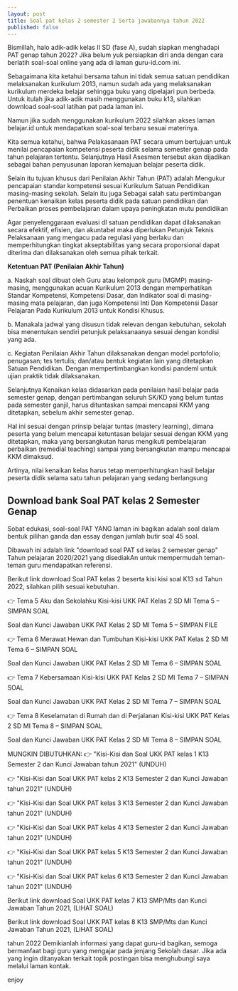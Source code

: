 ```yaml
---
layout: post
title: Soal pat kelas 2 semester 2 Serta jawabannya tahun 2022
published: false
---
```

Bismillah, halo adik-adik kelas II SD (fase A), sudah siapkan menghadapi PAT genap tahun 2022? Jika belum yuk persiapkan diri anda dengan cara berlatih soal-soal online yang ada di laman guru-id.com ini. 

Sebagaimana kita ketahui bersama tahun ini tidak semua satuan pendidikan melaksanakan kurikulum 2013, namun sudah ada yang melaksanakan kurikulum merdeka belajar sehingga buku yang dipelajari pun berbeda. Untuk itulah jika adik-adik masih menggunakan buku k13, silahkan download soal-soal latihan pat pada laman ini. 

Namun jika sudah menggunakan kurikulum 2022 silahkan akses laman belajar.id untuk mendapatkan soal-soal terbaru sesuai materinya.

Kita semua ketahui, bahwa Pelakasanaan PAT secara umum bertujuan untuk menilai pencapaian kompetensi peserta didik selama semester genap pada tahun pelajaran tertentu. Selanjutnya Hasil Asesmen tersebut akan dijadikan sebagai bahan penyusunan laporan kemajuan belajar peserta didik. 

Selain itu tujuan khusus dari Penilaian Akhir Tahun (PAT) adalah Mengukur pencapaian standar kompetensi sesuai Kurikulum Satuan Pendidikan masing-masing sekolah. Selain itu juga Sebagai salah satu pertimbangan penentuan kenaikan kelas peserta didik pada satuan pendidikan dan Perbaikan proses pembelajaran dalam upaya peningkatan mutu pendidikan

Agar penyelenggaraan evaluasi dI satuan pendidikan dapat dilaksanakan secara efektif, efisien, dan akuntabel maka diperlukan Petunjuk Teknis Pelaksanaan yang mengacu pada regulasi yang berlaku dan memperhitungkan tingkat akseptabilitas yang secara proporsional dapat diterima dan dilaksanakan oleh semua pihak terkait.

**Ketentuan PAT (Penilaian Akhir Tahun)**

a. Naskah soal dibuat oleh Guru atau kelompok guru (MGMP) masing-masing, menggunakan acuan Kurikulum 2013 dengan memperhatikan Standar Kompetensi, Kompetensi Dasar, dan Indikator soal di masing-masing mata pelajaran, dan juga Kompetensi Inti Dan Kompetensi Dasar Pelajaran Pada Kurikulum 2013 untuk Kondisi Khusus.

b. Manakala jadwal yang disusun tidak relevan dengan kebutuhan, sekolah bisa menentukan sendiri petunjuk pelaksanaanya sesuai dengan kondisi yang ada.

c. Kegiatan Penilaian Akhir Tahun dilaksanakan dengan model portofolio; penugasan; tes tertulis; dan/atau bentuk kegiatan lain yang ditetapkan Satuan Pendidikan. Dengan mempertimbangkan kondisi pandeml untuk ujian praktik tidak dilaksanakan.

Selanjutnya Kenaikan kelas didasarkan pada penilaian hasil belajar pada semester genap, dengan pertimbangan seluruh SK/KD yang belum tuntas pada semester ganjil, harus dituntaskan sampai mencapai KKM yang ditetapkan, sebelum akhir semester genap. 

Hal ini sesuai dengan prinsip belajar tuntas (mastery learning), dimana peserta yang belum mencapai ketuntasan belajar sesuai dengan KKM yang ditetapkan, maka yang bersangkutan harus mengikuti pembelajaran perbaikan (remedial teaching) sampai yang bersangkutan mampu mencapai KKM dimaksud. 

Artinya, nilai kenaikan kelas harus tetap memperhitungkan hasil belajar peserta didik selama satu tahun pelajaran yang sedang berlangsung

## Download bank Soal PAT kelas 2 Semester Genap

Sobat edukasi, soal-soal PAT YANG laman ini bagikan adalah soal dalam bentuk pilihan ganda dan essay dengan jumlah butir soal 45 soal.

Dibawah ini adalah link "download soal PAT sd kelas 2 semester genap" Tahun pelajaran 2020/2021 yang disediakAn untuk mempermudah teman-teman guru mendapatkan referensi.

Berikut link download Soal PAT kelas 2 beserta kisi kisi soal K13 sd Tahun 2022, silahkan pilih sesuai kebutuhan.

👉 Tema 5 Aku dan Sekolahku
Kisi-kisi UKK PAT Kelas 2 SD MI Tema 5 – SIMPAN SOAL

Soal dan Kunci Jawaban UKK PAT Kelas 2 SD MI Tema 5 – SIMPAN FILE

👉 Tema 6 Merawat Hewan dan Tumbuhan
Kisi-kisi UKK PAT Kelas 2 SD MI Tema 6 – SIMPAN SOAL

Soal dan Kunci Jawaban UKK PAT Kelas 2 SD MI Tema 6 – SIMPAN SOAL

👉 Tema 7 Kebersamaan
Kisi-kisi UKK PAT Kelas 2 SD MI Tema 7 – SIMPAN SOAL

Soal dan Kunci Jawaban UKK PAT Kelas 2 SD MI Tema 7 – SIMPAN SOAL

👉 Tema 8 Keselamatan di Rumah dan di Perjalanan
Kisi-kisi UKK PAT Kelas 2 SD MI Tema 8 – SIMPAN SOAL

Soal dan Kunci Jawaban UKK PAT Kelas 2 SD MI Tema 8 – SIMPAN SOAL

MUNGKIN DIBUTUHKAN:
👉 "Kisi-Kisi dan Soal UKK PAT kelas 1 K13 Semester 2 dan Kunci Jawaban tahun 2021" (UNDUH)

👉 "Kisi-Kisi dan Soal UKK PAT kelas 2 K13 Semester 2 dan Kunci Jawaban tahun 2021" (UNDUH)

👉 "Kisi-Kisi dan Soal UKK PAT kelas 3 K13 Semester 2 dan Kunci Jawaban tahun 2021" (UNDUH)

👉 "Kisi-Kisi dan Soal UKK PAT kelas 4 K13 Semester 2 dan Kunci Jawaban tahun 2021" (UNDUH)

👉 "Kisi-Kisi dan Soal UKK PAT kelas 5 K13 Semester 2 dan Kunci Jawaban tahun 2021" (UNDUH)

👉 "Kisi-Kisi dan Soal UKK PAT kelas 6 K13 Semester 2 dan Kunci Jawaban tahun 2021" (UNDUH)

Berikut link download Soal UKK PAT kelas 7 K13 SMP/Mts dan Kunci Jawaban Tahun 2021, (LIHAT SOAL)

Berikut link download Soal UKK PAT kelas 8 K13 SMP/Mts dan Kunci Jawaban Tahun 2021, (LIHAT SOAL)

tahun 2022 Demikianlah informasi yang dapat guru-id bagikan, semoga bermanfaat bagi guru yang mengajar pada jenjang Sekolah dasar. Jika ada yang ingin ditanyakan terkait topik postingan bisa menghubungi saya melalui laman kontak.

enjoy
